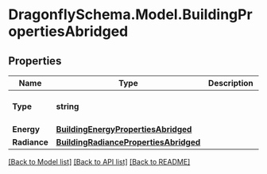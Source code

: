 
# DragonflySchema.Model.BuildingPropertiesAbridged

## Properties

Name | Type | Description | Notes
------------ | ------------- | ------------- | -------------
**Type** | **string** |  | [optional] [readonly] [default to "BuildingPropertiesAbridged"]
**Energy** | [**BuildingEnergyPropertiesAbridged**](BuildingEnergyPropertiesAbridged.md) |  | [optional] 
**Radiance** | [**BuildingRadiancePropertiesAbridged**](BuildingRadiancePropertiesAbridged.md) |  | [optional] 

[[Back to Model list]](../README.md#documentation-for-models)
[[Back to API list]](../README.md#documentation-for-api-endpoints)
[[Back to README]](../README.md)


